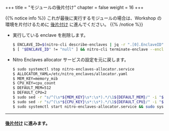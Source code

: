 +++
title = "モジュールの後片付け"
chapter = false
weight = 16
+++

{{% notice info %}}
これが最後に実行するモジュールの場合は、Workshop の環境を片付けるために [後片付け](../cleanup.html) に進んでください。
{{% /notice %}}

* 実行している enclave を削除します。
    ```sh
    $ ENCLAVE_ID=$(nitro-cli describe-enclaves | jq -r ".[0].EnclaveID")
    $ [ "$ENCLAVE_ID" != "null" ] && nitro-cli terminate-enclave --enclave-id ${ENCLAVE_ID}
    ```

* Nitro Enclaves allocator サービスの設定を元に戻します。

    ```sh
    $ sudo systemctl stop nitro-enclaves-allocator.service
    $ ALLOCATOR_YAML=/etc/nitro_enclaves/allocator.yaml
    $ MEM_KEY=memory_mib
    $ CPU_KEY=cpu_count
    $ DEFAULT_MEM=512
    $ DEFAULT_CPU=2
    $ sudo sed -r "s/^(\s*${MEM_KEY}\s*:\s*).*/\1${DEFAULT_MEM}/" -i "${ALLOCATOR_YAML}"
    $ sudo sed -r "s/^(\s*${CPU_KEY}\s*:\s*).*/\1${DEFAULT_CPU}/" -i "${ALLOCATOR_YAML}"
    $ sudo systemctl start nitro-enclaves-allocator.service && sudo systemctl enable nitro-enclaves-allocator.service
    ```

---
#### [後片付け](../cleanup.html) に進みます。
